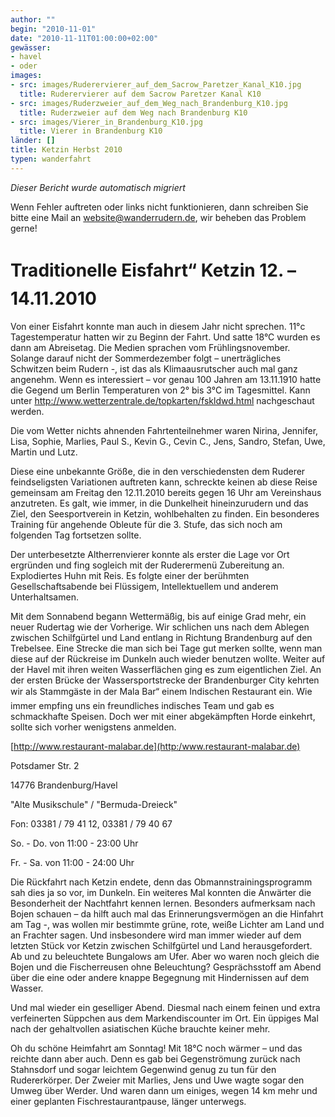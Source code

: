 ```yaml
---
author: ""
begin: "2010-11-01"
date: "2010-11-11T01:00:00+02:00"
gewässer:
- havel
- oder
images:
- src: images/Ruderervierer_auf_dem_Sacrow_Paretzer_Kanal_K10.jpg
  title: Ruderervierer auf dem Sacrow Paretzer Kanal K10
- src: images/Ruderzweier_auf_dem_Weg_nach_Brandenburg_K10.jpg
  title: Ruderzweier auf dem Weg nach Brandenburg K10
- src: images/Vierer_in_Brandenburg_K10.jpg
  title: Vierer in Brandenburg K10
länder: []
title: Ketzin Herbst 2010
typen: wanderfahrt
---
```



*Dieser Bericht wurde automatisch migriert*

Wenn Fehler auftreten oder links nicht funktionieren, dann schreiben Sie bitte eine Mail an website@wanderrudern.de, wir beheben das Problem gerne!



# Traditionelle Eisfahrt“ Ketzin 12. – 14.11.2010


Von einer Eisfahrt konnte man auch in diesem Jahr nicht sprechen. 11°c Tagestemperatur hatten wir zu Beginn der Fahrt. Und satte 18°C wurden es dann am Abreisetag. Die Medien sprachen vom Frühlingsnovember. Solange darauf nicht der Sommerdezember folgt – unerträgliches Schwitzen beim Rudern -, ist das als Klimaausrutscher auch mal ganz angenehm. Wenn es interessiert – vor genau 100 Jahren am 13.11.1910 hatte die Gegend um Berlin Temperaturen von 2° bis 3°C im Tagesmittel. Kann unter http://www.wetterzentrale.de/topkarten/fskldwd.html nachgeschaut werden.

Die vom Wetter nichts ahnenden Fahrtenteilnehmer waren Nirina, Jennifer, Lisa, Sophie, Marlies, Paul S., Kevin G., Cevin C., Jens, Sandro, Stefan, Uwe, Martin und Lutz.

Diese eine unbekannte Größe, die in den verschiedensten dem Ruderer feindseligsten Variationen auftreten kann, schreckte keinen ab diese Reise gemeinsam am Freitag den 12.11.2010 bereits gegen 16 Uhr am Vereinshaus anzutreten. Es galt, wie immer, in die Dunkelheit hineinzurudern und das Ziel, den Seesportverein in Ketzin, wohlbehalten zu finden. Ein besonderes Training für angehende Obleute für die 3. Stufe, das sich noch am folgenden Tag fortsetzen sollte.

Der unterbesetzte Altherrenvierer konnte als erster die Lage vor Ort ergründen und fing sogleich mit der Ruderermenü Zubereitung an. Explodiertes Huhn mit Reis. Es folgte einer der berühmten Gesellschaftsabende bei Flüssigem, Intellektuellem und anderem Unterhaltsamen.

Mit dem Sonnabend begann Wettermäßig, bis auf einige Grad mehr, ein neuer Rudertag wie der Vorherige. Wir schlichen uns nach dem Ablegen zwischen Schilfgürtel und Land entlang in Richtung Brandenburg auf den Trebelsee. Eine Strecke die man sich bei Tage gut merken sollte, wenn man diese auf der Rückreise im Dunkeln auch wieder benutzen wollte. Weiter auf der Havel mit ihren weiten Wasserflächen ging es zum eigentlichen Ziel. An der ersten Brücke der Wassersportstrecke der Brandenburger City kehrten wir als Stammgäste in der Mala Bar“ einem Indischen Restaurant ein. Wie immer empfing uns ein freundliches indisches Team und gab es schmackhafte Speisen. Doch wer mit einer abgekämpften Horde einkehrt, sollte sich vorher wenigstens anmelden.

[http://www.restaurant-malabar.de](http:/www.restaurant-malabar.de)

Potsdamer Str. 2

14776 Brandenburg/Havel

"Alte Musikschule" / "Bermuda-Dreieck"

Fon: 03381 / 79 41 12, 03381 / 79 40 67

So. - Do. von 11:00 - 23:00 Uhr

Fr. - Sa. von 11:00 - 24:00 Uhr

Die Rückfahrt nach Ketzin endete, denn das Obmannstrainingsprogramm sah dies ja so vor, im Dunkeln. Ein weiteres Mal konnten die Anwärter die Besonderheit der Nachtfahrt kennen lernen. Besonders aufmerksam nach Bojen schauen – da hilft auch mal das Erinnerungsvermögen an die Hinfahrt am Tag -, was wollen mir bestimmte grüne, rote, weiße Lichter am Land und an Frachter sagen. Und insbesondere wird man immer wieder auf dem letzten Stück vor Ketzin zwischen Schilfgürtel und Land herausgefordert. Ab und zu beleuchtete Bungalows am Ufer. Aber wo waren noch gleich die Bojen und die Fischerreusen ohne Beleuchtung? Gesprächsstoff am Abend über die eine oder andere knappe Begegnung mit Hindernissen auf dem Wasser.

Und mal wieder ein geselliger Abend. Diesmal nach einem feinen und extra verfeinerten Süppchen aus dem Markendiscounter im Ort. Ein üppiges Mal nach der gehaltvollen asiatischen Küche brauchte keiner mehr.

Oh du schöne Heimfahrt am Sonntag! Mit 18°C noch wärmer – und das reichte dann aber auch. Denn es gab bei Gegenströmung zurück nach Stahnsdorf und sogar leichtem Gegenwind genug zu tun für den Rudererkörper. Der Zweier mit Marlies, Jens und Uwe wagte sogar den Umweg über Werder. Und waren dann um einiges, wegen 14 km mehr und einer geplanten Fischrestaurantpause, länger unterwegs.
